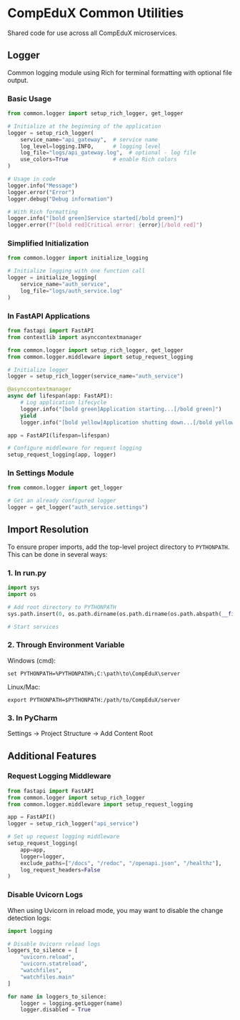# CompEduX Common Utilities

Shared code for use across all CompEduX microservices.

## Logger

Common logging module using Rich for terminal formatting with optional file output.

### Basic Usage

```python
from common.logger import setup_rich_logger, get_logger

# Initialize at the beginning of the application
logger = setup_rich_logger(
    service_name="api_gateway",  # service name
    log_level=logging.INFO,      # logging level
    log_file="logs/api_gateway.log",  # optional - log file
    use_colors=True              # enable Rich colors
)

# Usage in code
logger.info("Message")
logger.error("Error")
logger.debug("Debug information")

# With Rich formatting
logger.info("[bold green]Service started[/bold green]")
logger.error(f"[bold red]Critical error: {error}[/bold red]")
```

### Simplified Initialization

```python
from common.logger import initialize_logging

# Initialize logging with one function call
logger = initialize_logging(
    service_name="auth_service",
    log_file="logs/auth_service.log"
)
```

### In FastAPI Applications

```python
from fastapi import FastAPI
from contextlib import asynccontextmanager

from common.logger import setup_rich_logger, get_logger
from common.logger.middleware import setup_request_logging

# Initialize logger
logger = setup_rich_logger(service_name="auth_service")

@asynccontextmanager
async def lifespan(app: FastAPI):
    # Log application lifecycle
    logger.info("[bold green]Application starting...[/bold green]")
    yield
    logger.info("[bold yellow]Application shutting down...[/bold yellow]")

app = FastAPI(lifespan=lifespan)

# Configure middleware for request logging
setup_request_logging(app, logger)
```

### In Settings Module

```python
from common.logger import get_logger

# Get an already configured logger
logger = get_logger("auth_service.settings")
```

## Import Resolution

To ensure proper imports, add the top-level project directory to `PYTHONPATH`. This can be done in several ways:

### 1. In run.py

```python
import sys
import os

# Add root directory to PYTHONPATH
sys.path.insert(0, os.path.dirname(os.path.dirname(os.path.abspath(__file__))))

# Start services
```

### 2. Through Environment Variable

Windows (cmd):
```
set PYTHONPATH=%PYTHONPATH%;C:\path\to\CompEduX\server
```

Linux/Mac:
```
export PYTHONPATH=$PYTHONPATH:/path/to/CompEduX/server
```

### 3. In PyCharm

Settings -> Project Structure -> Add Content Root

## Additional Features

### Request Logging Middleware

```python
from fastapi import FastAPI
from common.logger import setup_rich_logger
from common.logger.middleware import setup_request_logging

app = FastAPI()
logger = setup_rich_logger("api_service")

# Set up request logging middleware
setup_request_logging(
    app=app,
    logger=logger,
    exclude_paths=["/docs", "/redoc", "/openapi.json", "/healthz"],
    log_request_headers=False
)
```

### Disable Uvicorn Logs

When using Uvicorn in reload mode, you may want to disable the change detection logs:

```python
import logging

# Disable Uvicorn reload logs
loggers_to_silence = [
    "uvicorn.reload",
    "uvicorn.statreload",
    "watchfiles",
    "watchfiles.main"
]

for name in loggers_to_silence:
    logger = logging.getLogger(name)
    logger.disabled = True
```
